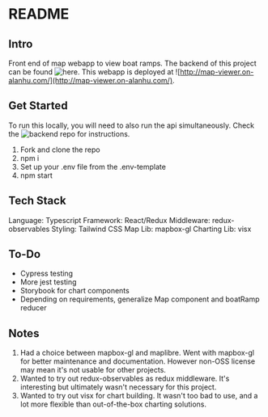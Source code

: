 # README

## Intro

Front end of map webapp to view boat ramps. The backend of this project can be found ![here](https://github.com/ahuounan/map-viewer-api). This webapp is deployed at ![http://map-viewer.on-alanhu.com/](http://map-viewer.on-alanhu.com/).

## Get Started

To run this locally, you will need to also run the api simultaneously. Check the ![backend repo](https://github.com/ahuounan/map-viewer-api) for instructions.

1. Fork and clone the repo
2. npm i
3. Set up your .env file from the .env-template
4. npm start

## Tech Stack

Language: Typescript
Framework: React/Redux
Middleware: redux-observables
Styling: Tailwind CSS
Map Lib: mapbox-gl
Charting Lib: visx

## To-Do

- Cypress testing
- More jest testing
- Storybook for chart components
- Depending on requirements, generalize Map component and boatRamp reducer

## Notes

1. Had a choice between mapbox-gl and maplibre. Went with mapbox-gl for better maintenance and documentation. However non-OSS license may mean it's not usable for other projects.
2. Wanted to try out redux-observables as redux middleware. It's interesting but ultimately wasn't necessary for this project.
3. Wanted to try out visx for chart building. It wasn't too bad to use, and a lot more flexible than out-of-the-box charting solutions.

